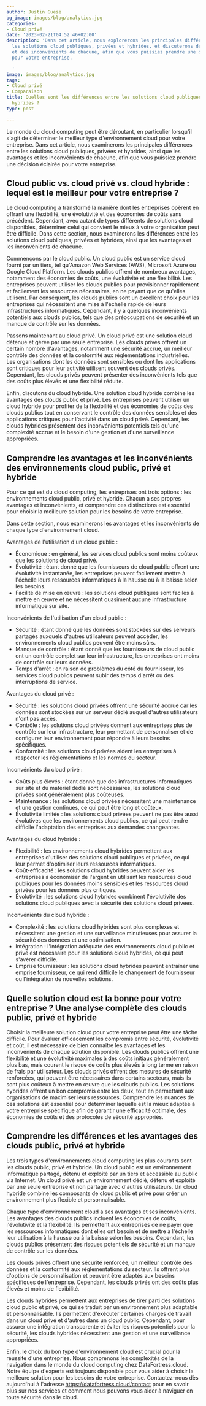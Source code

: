 ```yaml
---
author: Justin Guese
bg_image: images/blog/analytics.jpg
categories:
- Cloud privé
date: '2023-02-21T04:52:46+02:00'
description: 'Dans cet article, nous explorerons les principales différences entre
  les solutions cloud publiques, privées et hybrides, et discuterons des avantages
  et des inconvénients de chacune, afin que vous puissiez prendre une décision éclairée
  pour votre entreprise.

  '
image: images/blog/analytics.jpg
tags:
- Cloud privé
- Comparaison
title: Quelles sont les différences entre les solutions cloud publiques, privées et
  hybrides ?
type: post

---
```

Le monde du cloud computing peut être déroutant, en particulier lorsqu'il s'agit de déterminer le meilleur type d'environnement cloud pour votre entreprise. Dans cet article, nous examinerons les principales différences entre les solutions cloud publiques, privées et hybrides, ainsi que les avantages et les inconvénients de chacune, afin que vous puissiez prendre une décision éclairée pour votre entreprise.

## Cloud public vs. cloud privé vs. cloud hybride : lequel est le meilleur pour votre entreprise ?

Le cloud computing a transformé la manière dont les entreprises opèrent en offrant une flexibilité, une évolutivité et des économies de coûts sans précédent. Cependant, avec autant de types différents de solutions cloud disponibles, déterminer celui qui convient le mieux à votre organisation peut être difficile. Dans cette section, nous examinerons les différences entre les solutions cloud publiques, privées et hybrides, ainsi que les avantages et les inconvénients de chacune.

Commençons par le cloud public. Un cloud public est un service cloud fourni par un tiers, tel qu'Amazon Web Services (AWS), Microsoft Azure ou Google Cloud Platform. Les clouds publics offrent de nombreux avantages, notamment des économies de coûts, une évolutivité et une flexibilité. Les entreprises peuvent utiliser les clouds publics pour provisionner rapidement et facilement les ressources nécessaires, en ne payant que ce qu'elles utilisent. Par conséquent, les clouds publics sont un excellent choix pour les entreprises qui nécessitent une mise à l'échelle rapide de leurs infrastructures informatiques. Cependant, il y a quelques inconvénients potentiels aux clouds publics, tels que des préoccupations de sécurité et un manque de contrôle sur les données.

Passons maintenant au cloud privé. Un cloud privé est une solution cloud détenue et gérée par une seule entreprise. Les clouds privés offrent un certain nombre d'avantages, notamment une sécurité accrue, un meilleur contrôle des données et la conformité aux réglementations industrielles. Les organisations dont les données sont sensibles ou dont les applications sont critiques pour leur activité utilisent souvent des clouds privés. Cependant, les clouds privés peuvent présenter des inconvénients tels que des coûts plus élevés et une flexibilité réduite.

Enfin, discutons du cloud hybride. Une solution cloud hybride combine les avantages des clouds public et privé. Les entreprises peuvent utiliser un cloud hybride pour profiter de la flexibilité et des économies de coûts des clouds publics tout en conservant le contrôle des données sensibles et des applications critiques pour l'activité dans un cloud privé. Cependant, les clouds hybrides présentent des inconvénients potentiels tels qu'une complexité accrue et le besoin d'une gestion et d'une surveillance appropriées.

## Comprendre les avantages et les inconvénients des environnements cloud public, privé et hybride

Pour ce qui est du cloud computing, les entreprises ont trois options : les environnements cloud public, privé et hybride. Chacun a ses propres avantages et inconvénients, et comprendre ces distinctions est essentiel pour choisir la meilleure solution pour les besoins de votre entreprise.

Dans cette section, nous examinerons les avantages et les inconvénients de chaque type d'environnement cloud.

Avantages de l'utilisation d'un cloud public :

- Économique : en général, les services cloud publics sont moins coûteux que les solutions de cloud privé.
- Évolutivité : étant donné que les fournisseurs de cloud public offrent une évolutivité instantanée, les entreprises peuvent facilement mettre à l'échelle leurs ressources informatiques à la hausse ou à la baisse selon les besoins.
- Facilité de mise en œuvre : les solutions cloud publiques sont faciles à mettre en œuvre et ne nécessitent quasiment aucune infrastructure informatique sur site.

Inconvénients de l'utilisation d'un cloud public :

- Sécurité : étant donné que les données sont stockées sur des serveurs partagés auxquels d'autres utilisateurs peuvent accéder, les environnements cloud publics peuvent être moins sûrs.
- Manque de contrôle : étant donné que les fournisseurs de cloud public ont un contrôle complet sur leur infrastructure, les entreprises ont moins de contrôle sur leurs données.
- Temps d'arrêt : en raison de problèmes du côté du fournisseur, les services cloud publics peuvent subir des temps d'arrêt ou des interruptions de service.

Avantages du cloud privé :

- Sécurité : les solutions cloud privées offrent une sécurité accrue car les données sont stockées sur un serveur dédié auquel d'autres utilisateurs n'ont pas accès.
- Contrôle : les solutions cloud privées donnent aux entreprises plus de contrôle sur leur infrastructure, leur permettant de personnaliser et de configurer leur environnement pour répondre à leurs besoins spécifiques.
- Conformité : les solutions cloud privées aident les entreprises à respecter les réglementations et les normes du secteur.

Inconvénients du cloud privé :

- Coûts plus élevés : étant donné que des infrastructures informatiques sur site et du matériel dédié sont nécessaires, les solutions cloud privées sont généralement plus coûteuses.
- Maintenance : les solutions cloud privées nécessitent une maintenance et une gestion continues, ce qui peut être long et coûteux.
- Évolutivité limitée : les solutions cloud privées peuvent ne pas être aussi évolutives que les environnements cloud publics, ce qui peut rendre difficile l'adaptation des entreprises aux demandes changeantes.

Avantages du cloud hybride :

- Flexibilité : les environnements cloud hybrides permettent aux entreprises d'utiliser des solutions cloud publiques et privées, ce qui leur permet d'optimiser leurs ressources informatiques.
- Coût-efficacité : les solutions cloud hybrides peuvent aider les entreprises à économiser de l'argent en utilisant les ressources cloud publiques pour les données moins sensibles et les ressources cloud privées pour les données plus critiques.
- Évolutivité : les solutions cloud hybrides combinent l'évolutivité des solutions cloud publiques avec la sécurité des solutions cloud privées.

Inconvénients du cloud hybride :

- Complexité : les solutions cloud hybrides sont plus complexes et nécessitent une gestion et une surveillance minutieuses pour assurer la sécurité des données et une optimisation.
- Intégration : l'intégration adéquate des environnements cloud public et privé est nécessaire pour les solutions cloud hybrides, ce qui peut s'avérer difficile.
- Emprise fournisseur : les solutions cloud hybrides peuvent entraîner une emprise fournisseur, ce qui rend difficile le changement de fournisseur ou l'intégration de nouvelles solutions.

## Quelle solution cloud est la bonne pour votre entreprise ? Une analyse complète des clouds public, privé et hybride

Choisir la meilleure solution cloud pour votre entreprise peut être une tâche difficile. Pour évaluer efficacement les compromis entre sécurité, évolutivité et coût, il est nécessaire de bien connaître les avantages et les inconvénients de chaque solution disponible. Les clouds publics offrent une flexibilité et une évolutivité maximales à des coûts initiaux généralement plus bas, mais courent le risque de coûts plus élevés à long terme en raison de frais par utilisateur. Les clouds privés offrent des mesures de sécurité renforcées, qui peuvent être nécessaires dans certains secteurs, mais ils sont plus coûteux à mettre en œuvre que les clouds publics. Les solutions hybrides offrent un bon compromis entre les deux, tout en permettant aux organisations de maximiser leurs ressources. Comprendre les nuances de ces solutions est essentiel pour déterminer laquelle est la mieux adaptée à votre entreprise spécifique afin de garantir une efficacité optimale, des économies de coûts et des protocoles de sécurité appropriés.

## Comprendre les différences et les avantages des clouds public, privé et hybride

Les trois types d'environnements cloud computing les plus courants sont les clouds public, privé et hybride. Un cloud public est un environnement informatique partagé, détenu et exploité par un tiers et accessible au public via Internet. Un cloud privé est un environnement dédié, détenu et exploité par une seule entreprise et non partagé avec d'autres utilisateurs. Un cloud hybride combine les composants de cloud public et privé pour créer un environnement plus flexible et personnalisable.

Chaque type d'environnement cloud a ses avantages et ses inconvénients. Les avantages des clouds publics incluent les économies de coûts, l'évolutivité et la flexibilité. Ils permettent aux entreprises de ne payer que les ressources informatiques dont elles ont besoin et de mettre à l'échelle leur utilisation à la hausse ou à la baisse selon les besoins. Cependant, les clouds publics présentent des risques potentiels de sécurité et un manque de contrôle sur les données.

Les clouds privés offrent une sécurité renforcée, un meilleur contrôle des données et la conformité aux réglementations du secteur. Ils offrent plus d'options de personnalisation et peuvent être adaptés aux besoins spécifiques de l'entreprise. Cependant, les clouds privés ont des coûts plus élevés et moins de flexibilité.

Les clouds hybrides permettent aux entreprises de tirer parti des solutions cloud public et privé, ce qui se traduit par un environnement plus adaptable et personnalisable. Ils permettent d'exécuter certaines charges de travail dans un cloud privé et d'autres dans un cloud public. Cependant, pour assurer une intégration transparente et éviter les risques potentiels pour la sécurité, les clouds hybrides nécessitent une gestion et une surveillance appropriées.

Enfin, le choix du bon type d'environnement cloud est crucial pour la réussite d'une entreprise. Nous comprenons les complexités de la navigation dans le monde du cloud computing chez DataFortress.cloud. Notre équipe d'experts est toujours disponible pour vous aider à choisir la meilleure solution pour les besoins de votre entreprise. Contactez-nous dès aujourd'hui à l'adresse https://datafortress.cloud/contact pour en savoir plus sur nos services et comment nous pouvons vous aider à naviguer en toute sécurité dans le cloud.
